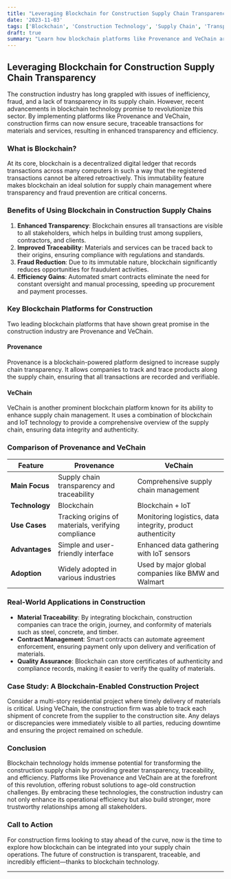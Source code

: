 ```yaml
---
title: "Leveraging Blockchain for Construction Supply Chain Transparency"
date: '2023-11-03'
tags: ['Blockchain', 'Construction Technology', 'Supply Chain', 'Transparency', 'Provenance', 'VeChain', 'Innovation', 'Construction Management', 'Secure Transactions']
draft: true
summary: "Learn how blockchain platforms like Provenance and VeChain are being used to enhance transparency and efficiency in construction supply chains, ensuring secure and traceable transactions for materials and services."
---
```


## Leveraging Blockchain for Construction Supply Chain Transparency

The construction industry has long grappled with issues of inefficiency, fraud, and a lack of transparency in its supply chain. However, recent advancements in blockchain technology promise to revolutionize this sector. By implementing platforms like Provenance and VeChain, construction firms can now ensure secure, traceable transactions for materials and services, resulting in enhanced transparency and efficiency.

### What is Blockchain?

At its core, blockchain is a decentralized digital ledger that records transactions across many computers in such a way that the registered transactions cannot be altered retroactively. This immutability feature makes blockchain an ideal solution for supply chain management where transparency and fraud prevention are critical concerns.

### Benefits of Using Blockchain in Construction Supply Chains

1. **Enhanced Transparency**: Blockchain ensures all transactions are visible to all stakeholders, which helps in building trust among suppliers, contractors, and clients.
2. **Improved Traceability**: Materials and services can be traced back to their origins, ensuring compliance with regulations and standards.
3. **Fraud Reduction**: Due to its immutable nature, blockchain significantly reduces opportunities for fraudulent activities.
4. **Efficiency Gains**: Automated smart contracts eliminate the need for constant oversight and manual processing, speeding up procurement and payment processes.

### Key Blockchain Platforms for Construction

Two leading blockchain platforms that have shown great promise in the construction industry are Provenance and VeChain.

#### Provenance

Provenance is a blockchain-powered platform designed to increase supply chain transparency. It allows companies to track and trace products along the supply chain, ensuring that all transactions are recorded and verifiable.

#### VeChain

VeChain is another prominent blockchain platform known for its ability to enhance supply chain management. It uses a combination of blockchain and IoT technology to provide a comprehensive overview of the supply chain, ensuring data integrity and authenticity.

### Comparison of Provenance and VeChain

| Feature              | Provenance                                          | VeChain                                             |
|----------------------|-----------------------------------------------------|-----------------------------------------------------|
| **Main Focus**       | Supply chain transparency and traceability         | Comprehensive supply chain management               |
| **Technology**       | Blockchain                                          | Blockchain + IoT                                    |
| **Use Cases**        | Tracking origins of materials, verifying compliance | Monitoring logistics, data integrity, product authenticity |
| **Advantages**       | Simple and user-friendly interface                 | Enhanced data gathering with IoT sensors            |
| **Adoption**         | Widely adopted in various industries                | Used by major global companies like BMW and Walmart |

### Real-World Applications in Construction

* **Material Traceability**: By integrating blockchain, construction companies can trace the origin, journey, and conformity of materials such as steel, concrete, and timber.
* **Contract Management**: Smart contracts can automate agreement enforcement, ensuring payment only upon delivery and verification of materials.
* **Quality Assurance**: Blockchain can store certificates of authenticity and compliance records, making it easier to verify the quality of materials.

### Case Study: A Blockchain-Enabled Construction Project

Consider a multi-story residential project where timely delivery of materials is critical. Using VeChain, the construction firm was able to track each shipment of concrete from the supplier to the construction site. Any delays or discrepancies were immediately visible to all parties, reducing downtime and ensuring the project remained on schedule.

### Conclusion

Blockchain technology holds immense potential for transforming the construction supply chain by providing greater transparency, traceability, and efficiency. Platforms like Provenance and VeChain are at the forefront of this revolution, offering robust solutions to age-old construction challenges. By embracing these technologies, the construction industry can not only enhance its operational efficiency but also build stronger, more trustworthy relationships among all stakeholders.

### Call to Action

For construction firms looking to stay ahead of the curve, now is the time to explore how blockchain can be integrated into your supply chain operations. The future of construction is transparent, traceable, and incredibly efficient—thanks to blockchain technology.

---
